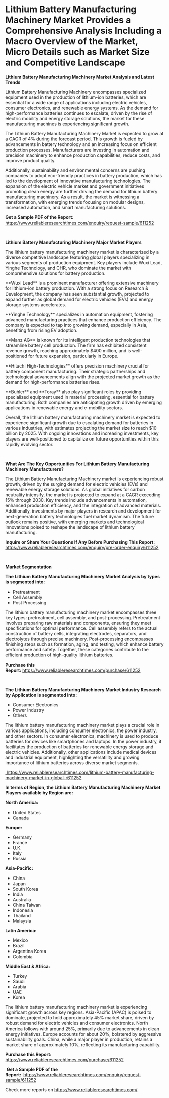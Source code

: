 <p><h1>Lithium Battery Manufacturing Machinery Market Provides a Comprehensive Analysis Including a Macro Overview of the Market, Micro Details such as Market Size and Competitive Landscape</h1></p><p><strong>Lithium Battery Manufacturing Machinery Market Analysis and Latest Trends</strong></p>
<p><p>Lithium Battery Manufacturing Machinery encompasses specialized equipment used in the production of lithium-ion batteries, which are essential for a wide range of applications including electric vehicles, consumer electronics, and renewable energy systems. As the demand for high-performance batteries continues to escalate, driven by the rise of electric mobility and energy storage solutions, the market for these manufacturing machines is experiencing significant growth.</p><p>The Lithium Battery Manufacturing Machinery Market is expected to grow at a CAGR of 4% during the forecast period. This growth is fueled by advancements in battery technology and an increasing focus on efficient production processes. Manufacturers are investing in automation and precision machinery to enhance production capabilities, reduce costs, and improve product quality. </p><p>Additionally, sustainability and environmental concerns are pushing companies to adopt eco-friendly practices in battery production, which has led to the development of innovative manufacturing technologies. The expansion of the electric vehicle market and government initiatives promoting clean energy are further driving the demand for lithium battery manufacturing machinery. As a result, the market is witnessing a transformation, with emerging trends focusing on modular designs, increased automation, and smart manufacturing solutions.</p></p>
<p><strong>Get a Sample PDF of the Report:&nbsp;</strong> <a href="https://www.reliableresearchtimes.com/enquiry/request-sample/611252?utm_campaign=3583&utm_medium=2&utm_source=Github&utm_content=ia&utm_term=23032025&utm_id=lithium-battery-manufacturing-machinery">https://www.reliableresearchtimes.com/enquiry/request-sample/611252</a></p>
<p>&nbsp;</p>
<p><strong>Lithium Battery Manufacturing Machinery Major Market Players</strong></p>
<p><p>The lithium battery manufacturing machinery market is characterized by a diverse competitive landscape featuring global players specializing in various segments of production equipment. Key players include Wuxi Lead, Yinghe Technology, and CHR, who dominate the market with comprehensive solutions for battery production.</p><p>**Wuxi Lead** is a prominent manufacturer offering extensive machinery for lithium-ion battery production. With a strong focus on Research & Development, the company has seen substantial growth, projected to expand further as global demand for electric vehicles (EVs) and energy storage systems accelerates. </p><p>**Yinghe Technology** specializes in automation equipment, fostering advanced manufacturing practices that enhance production efficiency. The company is expected to tap into growing demand, especially in Asia, benefiting from rising EV adoption.</p><p>**Manz AG** is known for its intelligent production technologies that streamline battery cell production. The firm has exhibited consistent revenue growth, reaching approximately $400 million, and is well-positioned for future expansion, particularly in Europe.</p><p>**Hitachi High-Technologies** offers precision machinery crucial for battery component manufacturing. Their strategic partnerships and technological advancements align with the projected market growth as the demand for high-performance batteries rises.</p><p>**Buhler** and **Toray** also play significant roles by providing specialized equipment used in material processing, essential for battery manufacturing. Both companies are anticipating growth driven by emerging applications in renewable energy and e-mobility sectors.</p><p>Overall, the lithium battery manufacturing machinery market is expected to experience significant growth due to escalating demand for batteries in various industries, with estimates projecting the market size to reach $10 billion by 2025. With ongoing innovations and increasing investments, key players are well-positioned to capitalize on future opportunities within this rapidly evolving sector.</p></p>
<p>&nbsp;</p>
<p><strong>What Are The Key Opportunities For Lithium Battery Manufacturing Machinery Manufacturers?</strong></p>
<p><p>The Lithium Battery Manufacturing Machinery market is experiencing robust growth, driven by the surging demand for electric vehicles (EVs) and renewable energy storage solutions. As global initiatives for carbon neutrality intensify, the market is projected to expand at a CAGR exceeding 15% through 2030. Key trends include advancements in automation, enhanced production efficiency, and the integration of advanced materials. Additionally, investments by major players in research and development for next-generation battery technologies fuel market dynamism. The future outlook remains positive, with emerging markets and technological innovations poised to reshape the landscape of lithium battery manufacturing.</p></p>
<p><strong>Inquire or Share Your Questions If Any Before Purchasing This Report:</strong> <a href="https://www.reliableresearchtimes.com/enquiry/pre-order-enquiry/611252?utm_campaign=3583&utm_medium=2&utm_source=Github&utm_content=ia&utm_term=23032025&utm_id=lithium-battery-manufacturing-machinery">https://www.reliableresearchtimes.com/enquiry/pre-order-enquiry/611252</a></p>
<p>&nbsp;</p>
<p><strong>Market Segmentation</strong></p>
<p><strong>The Lithium Battery Manufacturing Machinery Market Analysis by types is segmented into:</strong></p>
<p><ul><li>Pretreatment</li><li>Cell Assembly</li><li>Post Processing</li></ul></p>
<p><p>The lithium battery manufacturing machinery market encompasses three key types: pretreatment, cell assembly, and post-processing. Pretreatment involves preparing raw materials and components, ensuring they meet specifications for optimal performance. Cell assembly refers to the actual construction of battery cells, integrating electrodes, separators, and electrolytes through precise machinery. Post-processing encompasses finishing steps such as formation, aging, and testing, which enhance battery performance and safety. Together, these categories contribute to the efficient production of high-quality lithium batteries.</p></p>
<p><strong>Purchase this Report:&nbsp;</strong><a href="https://www.reliableresearchtimes.com/purchase/611252?utm_campaign=3583&utm_medium=2&utm_source=Github&utm_content=ia&utm_term=23032025&utm_id=lithium-battery-manufacturing-machinery">https://www.reliableresearchtimes.com/purchase/611252</a></p>
<p>&nbsp;</p>
<p><strong>The Lithium Battery Manufacturing Machinery Market Industry Research by Application is segmented into:</strong></p>
<p><ul><li>Consumer Electronics</li><li>Power Industry</li><li>Others</li></ul></p>
<p><p>The lithium battery manufacturing machinery market plays a crucial role in various applications, including consumer electronics, the power industry, and other sectors. In consumer electronics, machinery is used to produce batteries for devices like smartphones and laptops. In the power industry, it facilitates the production of batteries for renewable energy storage and electric vehicles. Additionally, other applications include medical devices and industrial equipment, highlighting the versatility and growing importance of lithium batteries across diverse market segments.</p></p>
<p><a href="https://www.reliableresearchtimes.com/lithium-battery-manufacturing-machinery-market-in-global-r611252?utm_campaign=3583&utm_medium=2&utm_source=Github&utm_content=ia&utm_term=23032025&utm_id=lithium-battery-manufacturing-machinery">&nbsp;https://www.reliableresearchtimes.com/lithium-battery-manufacturing-machinery-market-in-global-r611252</a></p>
<p><strong>In terms of Region, the Lithium Battery Manufacturing Machinery Market Players available by Region are:</strong></p>
<p>
    <p> <strong> North America: </strong>
        <ul>
            <li>United States</li>
            <li>Canada</li>
        </ul>
        </p> 
    <p> <strong> Europe: </strong>
        <ul>
            <li>Germany</li>
            <li>France</li>
            <li>U.K.</li>
            <li>Italy</li>
            <li>Russia</li>
        </ul>
        </p> 
    <p> <strong> Asia-Pacific: </strong>
        <ul>
            <li>China</li>
            <li>Japan</li>
            <li>South Korea</li>
            <li>India</li>
            <li>Australia</li>
            <li>China Taiwan</li>
            <li>Indonesia</li>
            <li>Thailand</li>
            <li>Malaysia</li>
        </ul>
        </p> 
    <p> <strong> Latin America: </strong>
        <ul>
            <li>Mexico</li>
            <li>Brazil</li>
            <li>Argentina Korea</li>
            <li>Colombia</li>
        </ul>
        </p> 
    <p> <strong> Middle East & Africa: </strong>
        <ul>
            <li>Turkey</li>
            <li>Saudi</li>
            <li>Arabia</li>
            <li>UAE</li>
            <li>Korea</li>
        </ul>
    </p>
    </p>
<p><p>The lithium battery manufacturing machinery market is experiencing significant growth across key regions. Asia-Pacific (APAC) is poised to dominate, projected to hold approximately 45% market share, driven by robust demand for electric vehicles and consumer electronics. North America follows with around 25%, primarily due to advancements in clean energy initiatives. Europe accounts for about 20%, bolstered by aggressive sustainability goals. China, while a major player in production, retains a market share of approximately 10%, reflecting its manufacturing capability.</p></p>
<p><strong>Purchase this Report: </strong><a href="https://www.reliableresearchtimes.com/purchase/611252?utm_campaign=3583&utm_medium=2&utm_source=Github&utm_content=ia&utm_term=23032025&utm_id=lithium-battery-manufacturing-machinery">https://www.reliableresearchtimes.com/purchase/611252</a></p>
<p>&nbsp;<strong>Get a Sample PDF of the Report:&nbsp;&nbsp;</strong><a href="https://www.reliableresearchtimes.com/enquiry/request-sample/611252?utm_campaign=3583&utm_medium=2&utm_source=Github&utm_content=ia&utm_term=23032025&utm_id=lithium-battery-manufacturing-machinery">https://www.reliableresearchtimes.com/enquiry/request-sample/611252</a></p>
<p><strong></strong></p>
<p>Check more reports on <a href="https://www.reliableresearchtimes.com/?utm_campaign=3583&utm_medium=2&utm_source=Github&utm_content=ia&utm_term=23032025&utm_id=lithium-battery-manufacturing-machinery">https://www.reliableresearchtimes.com/</a></p>